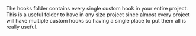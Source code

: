 The hooks folder contains every single custom hook in your entire project. This is a useful folder to have in any size project since almost every project will have multiple custom hooks so having a single place to put them all is really useful.